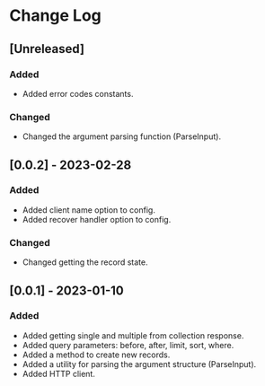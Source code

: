 # Change Log

## [Unreleased]

### Added

- Added error codes constants.

### Changed

- Changed the argument parsing function (ParseInput).

## [0.0.2] - 2023-02-28

### Added

- Added client name option to config.
- Added recover handler option to config.

### Changed

- Changed getting the record state.

## [0.0.1] - 2023-01-10

### Added

- Added getting single and multiple from collection response.
- Added query parameters: before, after, limit, sort, where.
- Added a method to create new records.
- Added a utility for parsing the argument structure (ParseInput).
- Added HTTP client.
